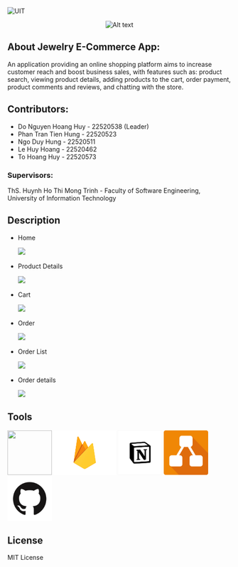 ![UIT](https://img.shields.io/badge/from-UIT%20VNUHCM-blue?style=for-the-badge&link=https%3A%2F%2Fwww.uit.edu.vn%2F)

<p align="center">
  <img src="https://www.uit.edu.vn/sites/vi/files/banner_uit.png" alt="Alt text">
</p>

## About Jewelry E-Commerce App: 

An application providing an online shopping platform aims to increase customer reach and boost business sales, with features such as:  product search, viewing product details, adding products to the cart, order payment, product comments and reviews, and chatting with the store.

## Contributors:
* Do Nguyen Hoang Huy - 22520538 (Leader) 
* Phan Tran Tien Hung - 22520523
* Ngo Duy Hung - 22520511
* Le Huy Hoang - 22520462
* To Hoang Huy - 22520573
 
### Supervisors:
ThS. Huynh Ho Thi Mong Trinh  - Faculty of Software Engineering, University of Information Technology 
 

## Description
* Home
  
   <img src= "https://github.com/dohuy0708/SE114-Jewelry-E-commerce-app/blob/main/app/src/main/res/drawable/scrhome.png" width="300"  />

* Product Details
  
  <img src= "https://github.com/dohuy0708/SE114-Jewelry-E-commerce-app/blob/main/app/src/main/res/drawable/scrdetail.png" width="300"  />
 
* Cart
  
  <img src= "https://github.com/dohuy0708/SE114-Jewelry-E-commerce-app/blob/main/app/src/main/res/drawable/scrCart.png" width="300"  />
   
* Order
  
   <img src= "https://github.com/dohuy0708/SE114-Jewelry-E-commerce-app/blob/main/app/src/main/res/drawable/scrcheckout.png" width="300"  />
   
* Order List
  
   <img src= "https://github.com/dohuy0708/SE114-Jewelry-E-commerce-app/blob/main/app/src/main/res/drawable/scrlist.png" width="300"  />
   
* Order details
  
   <img src= "https://github.com/dohuy0708/SE114-Jewelry-E-commerce-app/blob/main/app/src/main/res/drawable/scrbilldetail.png" width="300"  />
 



 
## Tools
<img src= "https://github.com/dohuy0708/SE114-Jewelry-E-commerce-app/blob/main/app/src/main/res/drawable/android.png" width="100" height="100"   /> <img src= "https://github.com/dohuy0708/SE104-Jewelry-Store-Management/blob/master/Jewelry%20store%20management/Drawable/Images/firebase.png" width="140"   height="100" /> <img src= "https://github.com/dohuy0708/SE104-Jewelry-Store-Management/blob/master/Jewelry%20store%20management/Drawable/Images/notion.png" width="100"   height="100" />  <img src= "https://github.com/dohuy0708/SE104-Jewelry-Store-Management/blob/master/Jewelry%20store%20management/Drawable/Images/Diagrams.net_Logo.png" width="100"   height="100" /> <img src= "https://github.com/dohuy0708/SE104-Jewelry-Store-Management/blob/master/Jewelry%20store%20management/Drawable/Images/github.png" width="100"   height="100" /> 

 
## License

MIT License

 
 
